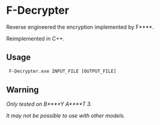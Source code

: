 # F-Decrypter

Reverse engineered the encryption implemented by F\*\*\*\*.

Reimplemented in C++.

## Usage

```cmd
 F-Decrypter.exe INPUT_FILE [OUTPUT_FILE]
```

## Warning

_Only tested on B\*\*\*\*Y A\*\*\*\*T 3._

_It may not be possible to use with other models._
